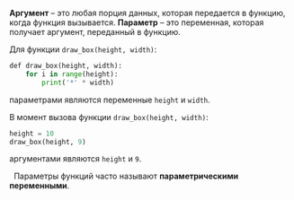 

**Аргумент** – это любая порция данных, которая передается в функцию, когда функция вызывается. **Параметр** – это переменная, которая получает аргумент, переданный в функцию.

Для функции `draw_box(height, width)`:

```python
​def draw_box(height, width):
    for i in range(height):
        print('*' * width)
```

параметрами являются переменные `height` и `width`.

В момент вызова функции `draw_box(height, width)`:

```python
height = 10
draw_box(height, 9)
```

аргументами являются `height` и `9`.

  Параметры функций часто называют **параметрическими переменными**.